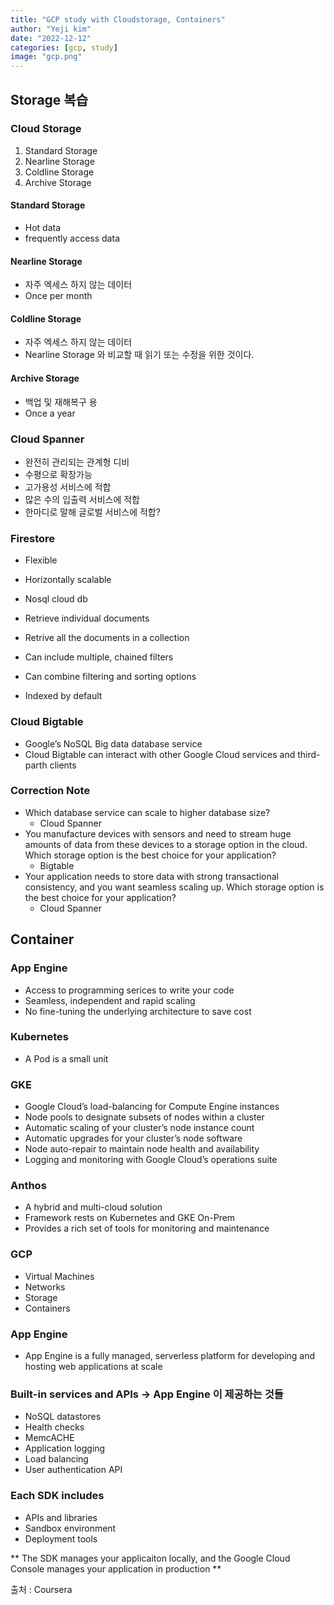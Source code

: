 ```yaml
---
title: "GCP study with Cloudstorage, Containers"
author: "Yeji kim"
date: "2022-12-12"
categories: [gcp, study]
image: "gcp.png"
---
```


## Storage 복습

### Cloud Storage

1. Standard Storage
2. Nearline Storage
3. Coldline Storage
4. Archive Storage



#### Standard Storage

- Hot data 
- frequently access data



#### Nearline Storage

- 자주 엑세스 하지 않는 데이터
- Once per month



#### Coldline Storage

- 자주 엑세스 하지 않는 데이터
- Nearline Storage 와 비교할 때 읽기 또는 수정을 위한 것이다.



#### Archive Storage

- 백업 및 재해복구 용
- Once a year



### Cloud Spanner

-  완전히 관리되는 관계형 디비
- 수평으로 확장가능
- 고가용성 서비스에 적합
- 많은 수의 입출력 서비스에 적합
- 한마디로 말해 글로벌 서비스에 적합?



### Firestore

- Flexible

- Horizontally scalable

- Nosql cloud db

- Retrieve individual documents

- Retrive all the documents in a collection

- Can include multiple, chained filters

- Can combine filtering and sorting options

- Indexed by default

  ### 

### Cloud Bigtable

- Google’s NoSQL Big data database service
- Cloud Bigtable can interact with other Google Cloud services and third-parth clients






### Correction Note

 - Which database service can scale to higher database size?
   - Cloud Spanner
 - You manufacture devices with sensors and need to stream huge amounts of data from these devices to a storage option in the cloud. Which storage option  is the best choice for your application?
   - Bigtable
 - Your application needs to store data with strong transactional consistency, and you want seamless scaling up. Which storage option is the best choice for your application?
   - Cloud Spanner



## Container



### App Engine

- Access to programming serices to write your code
- Seamless, independent and rapid scaling
- No fine-tuning the underlying architecture to save cost



### Kubernetes

- A Pod is a small unit



### GKE  

- Google Cloud’s load-balancing for Compute Engine instances 
- Node pools to designate subsets of nodes within a cluster
- Automatic scaling of your cluster’s  node instance count
- Automatic upgrades for your cluster’s node software
- Node auto-repair to maintain node health and availability
- Logging and monitoring with Google Cloud’s operations suite



### Anthos
- A hybrid and multi-cloud solution
- Framework rests on Kubernetes and GKE On-Prem
- Provides a rich set of tools for monitoring and maintenance
  


### GCP
- Virtual Machines
- Networks
- Storage
- Containers

### App Engine
- App Engine is a fully managed, serverless platform for developing and hosting web applications at scale 

### Built-in services and APIs -> App Engine 이 제공하는 것들
- NoSQL datastores
- Health checks
- MemcACHE
- Application logging
- Load balancing
- User authentication API

### Each SDK includes
- APIs and libraries
- Sandbox environment
- Deployment tools



** The SDK manages your applicaiton locally, and the Google Cloud Console manages your application in production **
















출처 : Coursera